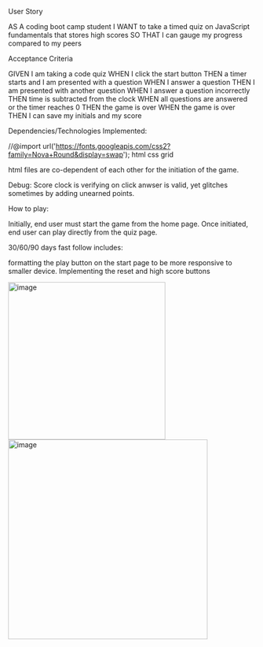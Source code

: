 User Story

AS A coding boot camp student
I WANT to take a timed quiz on JavaScript fundamentals that stores high scores
SO THAT I can gauge my progress compared to my peers


Acceptance Criteria

GIVEN I am taking a code quiz
WHEN I click the start button
THEN a timer starts and I am presented with a question
WHEN I answer a question
THEN I am presented with another question
WHEN I answer a question incorrectly
THEN time is subtracted from the clock
WHEN all questions are answered or the timer reaches 0
THEN the game is over
WHEN the game is over
THEN I can save my initials and my score

Dependencies/Technologies Implemented:

//@import url('https://fonts.googleapis.com/css2?family=Nova+Round&display=swap');
html
css grid

html files are co-dependent of each other for the initiation of the game.


Debug: Score clock is verifying on click anwser is valid, yet glitches sometimes by adding unearned points.


How to play:

Initially, end user must start the game from the home page. Once initiated, end user can play directly from the quiz page.

30/60/90 days fast follow includes:

formatting the play button on the start page to be more responsive to smaller device. 
Implementing the reset and high score buttons


<img width="320" alt="image" src="https://user-images.githubusercontent.com/126128634/234764672-507d7ab1-5cd7-44c8-8183-b15d6d9cb523.png">

<img width="406" alt="image" src="https://user-images.githubusercontent.com/126128634/234764769-c40404b3-b4d8-4eb6-89d9-a4ecc2b0516a.png">

